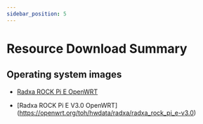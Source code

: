 ```yaml
---
sidebar_position: 5
---
```


# Resource Download Summary

## Operating system images

- [Radxa ROCK Pi E OpenWRT](https://openwrt.org/toh/hwdata/radxa/radxa_rock_pi_e)

- [Radxa ROCK Pi E V3.0 OpenWRT] (https://openwrt.org/toh/hwdata/radxa/radxa_rock_pi_e-v3.0)
